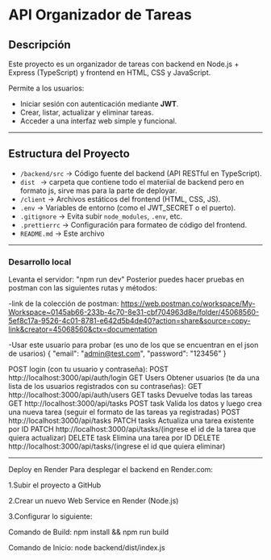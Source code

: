 # API Organizador de Tareas

## Descripción

Este proyecto es un organizador de tareas con backend en Node.js + Express (TypeScript) y frontend en HTML, CSS y JavaScript.  

Permite a los usuarios:
- Iniciar sesión con autenticación mediante **JWT**.
- Crear, listar, actualizar y eliminar tareas.
- Acceder a una interfaz web simple y funcional.

---

## Estructura del Proyecto

- `/backend/src` → Código fuente del backend (API RESTful en TypeScript).
-   `dist ` → carpeta que contiene todo el materiial de backend pero en formato js, sirve mas para la parte de deployar.
- `/client` → Archivos estáticos del frontend (HTML, CSS, JS).
- `.env` → Variables de entorno (como el JWT_SECRET o el puerto).
- `.gitignore` → Evita subir `node_modules`, `.env`, etc.
- `.prettierrc` → Configuración para formateo de código del frontend.
- `README.md` → Este archivo
---

### Desarrollo local


Levanta el servidor: "npm run dev"
Posterior puedes hacer pruebas en postman con las siguientes rutas y métodos:



-link de la colección de postman:
 https://web.postman.co/workspace/My-Workspace~0145ab66-233b-4c70-8e31-cbf704963d8e/folder/45068560-5ef8c17a-9526-4c01-8781-e642d5b4de40?action=share&source=copy-link&creator=45068560&ctx=documentation


-Usar este usuario para probar (es uno de los que se encuentran en el json de usarios)
{
  "email": "admin@test.com",
  "password": "123456"
}


POST login     (con tu usuario y contraseña):                                                                  POST http://localhost:3000/api/auth/login
GET  Users     Obtener usuarios (te da una lista de los usuarios registrados con su contraseñas):              GET http://localhost:3000/api/auth/users 
GET  tasks     Devuelve todas las tareas                                                                       GET http://localhost:3000/api/tasks
POST task      Valida los datos y luego crea una nueva tarea (seguir el formato de las tareas ya registradas)  POST http://localhost:3000/api/tasks
PATCH tasks    Actualiza una tarea existente por ID                                                            PATCH http://localhost:3000/api/tasks/(ingrese el id de la     tarea que quiera actualizar)
DELETE task    Elimina una tarea por ID                                                                        DELETE http://localhost:3000/api/tasks/(ingrese el id que quiera eliminar)




---------------------------------------------------------------------------------------------


Deploy en Render
Para desplegar el backend en Render.com:

1.Subir el proyecto a GitHub

2.Crear un nuevo Web Service en Render (Node.js)

3.Configurar lo siguiente:

Comando de Build:
npm install && npm run build


Comando de Inicio:
node backend/dist/index.js




